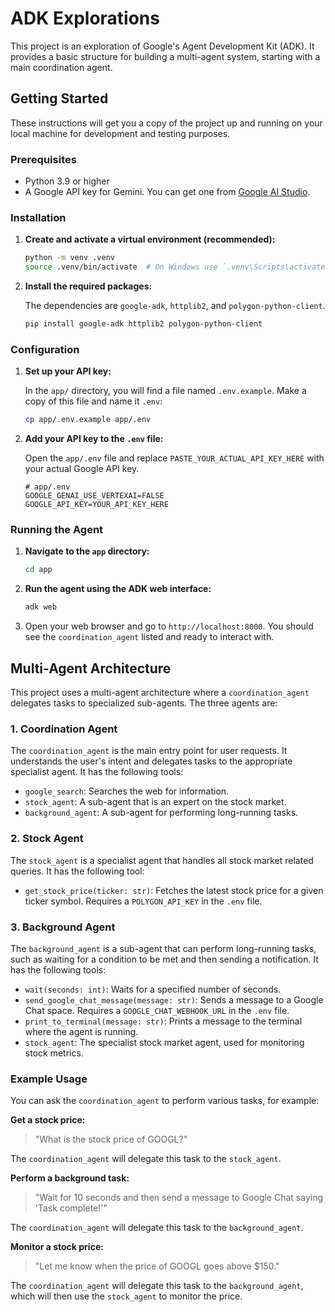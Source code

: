 # ADK Explorations

This project is an exploration of Google's Agent Development Kit (ADK). It provides a basic structure for building a multi-agent system, starting with a main coordination agent.

## Getting Started

These instructions will get you a copy of the project up and running on your local machine for development and testing purposes.

### Prerequisites

*   Python 3.9 or higher
*   A Google API key for Gemini. You can get one from [Google AI Studio](https://aistudio.google.com/apikey).

### Installation

1.  **Create and activate a virtual environment (recommended):**

    ```bash
    python -m venv .venv
    source .venv/bin/activate  # On Windows use `.venv\Scripts\activate`
    ```

2.  **Install the required packages:**

    The dependencies are `google-adk`, `httplib2`, and `polygon-python-client`.

    ```bash
    pip install google-adk httplib2 polygon-python-client
    ```

### Configuration

1.  **Set up your API key:**

    In the `app/` directory, you will find a file named `.env.example`. Make a copy of this file and name it `.env`:

    ```bash
    cp app/.env.example app/.env
    ```

2.  **Add your API key to the `.env` file:**

    Open the `app/.env` file and replace `PASTE_YOUR_ACTUAL_API_KEY_HERE` with your actual Google API key.

    ```
    # app/.env
    GOOGLE_GENAI_USE_VERTEXAI=FALSE
    GOOGLE_API_KEY=YOUR_API_KEY_HERE
    ```

### Running the Agent

1.  **Navigate to the `app` directory:**

    ```bash
    cd app
    ```

2.  **Run the agent using the ADK web interface:**

    ```bash
    adk web
    ```

3.  Open your web browser and go to `http://localhost:8000`. You should see the `coordination_agent` listed and ready to interact with.

## Multi-Agent Architecture

This project uses a multi-agent architecture where a `coordination_agent` delegates tasks to specialized sub-agents. The three agents are:

### 1. Coordination Agent
The `coordination_agent` is the main entry point for user requests. It understands the user's intent and delegates tasks to the appropriate specialist agent. It has the following tools:
*   `google_search`: Searches the web for information.
*   `stock_agent`: A sub-agent that is an expert on the stock market.
*   `background_agent`: A sub-agent for performing long-running tasks.

### 2. Stock Agent
The `stock_agent` is a specialist agent that handles all stock market related queries. It has the following tool:
*   `get_stock_price(ticker: str)`: Fetches the latest stock price for a given ticker symbol. Requires a `POLYGON_API_KEY` in the `.env` file.

### 3. Background Agent
The `background_agent` is a sub-agent that can perform long-running tasks, such as waiting for a condition to be met and then sending a notification. It has the following tools:
*   `wait(seconds: int)`: Waits for a specified number of seconds.
*   `send_google_chat_message(message: str)`: Sends a message to a Google Chat space. Requires a `GOOGLE_CHAT_WEBHOOK_URL` in the `.env` file.
*   `print_to_terminal(message: str)`: Prints a message to the terminal where the agent is running.
*   `stock_agent`: The specialist stock market agent, used for monitoring stock metrics.

### Example Usage

You can ask the `coordination_agent` to perform various tasks, for example:

**Get a stock price:**
> "What is the stock price of GOOGL?"

The `coordination_agent` will delegate this task to the `stock_agent`.

**Perform a background task:**
> "Wait for 10 seconds and then send a message to Google Chat saying 'Task complete!'"

The `coordination_agent` will delegate this task to the `background_agent`.

**Monitor a stock price:**
> "Let me know when the price of GOOGL goes above $150."

The `coordination_agent` will delegate this task to the `background_agent`, which will then use the `stock_agent` to monitor the price.